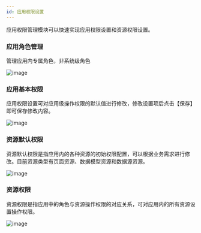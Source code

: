 ```yaml
---
id: 应用权限设置
---
```


应用权限管理模块可以快速实现应用权限设置和资源权限设置。

### 应用角色管理
管理应用内专属角色，非系统级角色

![image](/img/应用权限设置/5.png)


### 应用基本权限

应用权限设置可对应用级操作权限的默认值进行修改，修改设置项后点击【保存】即可保存修改内容。

![image](/img/应用权限设置/2.png)

### 资源默认权限

资源默认权限是指应用内的各种资源的初始权限配置，可以根据业务需求进行修改。目前资源类型有页面资源、数据模型资源和数据源资源。

![image](/img/应用权限设置/3.png)

### 资源权限

资源权限是指应用中的角色与资源操作权限的对应关系，可对应用内的所有资源设置操作权限。

![image](/img/应用权限设置/4.png)
